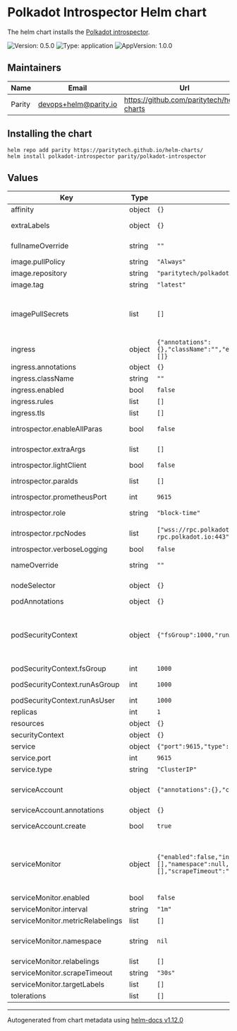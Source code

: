 <!--
DO NOT EDIT README.md manually!
We're using [helm-docs](https://github.com/norwoodj/helm-docs) to render values of the chart.
If you updated values.yaml file make sure to render a new README.md locally before submitting a Pull Request.

If you're using [pre-commit](https://pre-commit.com/) make sure to install the hooks first:
```
pre-commit install
```
REAMDE.md will be updating automatically after that.

Otherwise, you should install helm-docs and manually update README.md. Navigate to repository root and run:
`helm-docs --chart-search-root=charts/polkadot-introspector --template-files=README.md.gotmpl`

You may encounter `files were modified by this hook` error after updating README.md.gotmpl file when using pre-commit.
This is intended behaviour. Make sure to run `git add -A` once again to stage changes in the auto-updated REAMDE.md
-->

# Polkadot Introspector Helm chart

The helm chart installs the [Polkadot introspector](https://github.com/paritytech/polkadot-introspector).

![Version: 0.5.0](https://img.shields.io/badge/Version-0.5.0-informational?style=flat-square) ![Type: application](https://img.shields.io/badge/Type-application-informational?style=flat-square) ![AppVersion: 1.0.0](https://img.shields.io/badge/AppVersion-1.0.0-informational?style=flat-square)

## Maintainers

| Name | Email | Url |
| ---- | ------ | --- |
| Parity | <devops+helm@parity.io> | <https://github.com/paritytech/helm-charts> |

## Installing the chart

```console
helm repo add parity https://paritytech.github.io/helm-charts/
helm install polkadot-introspector parity/polkadot-introspector
```

## Values

| Key | Type | Default | Description |
|-----|------|---------|-------------|
| affinity | object | `{}` | Assign custom affinity rules |
| extraLabels | object | `{}` | Additional common labels on pods and services |
| fullnameOverride | string | `""` | Provide a name to substitute for the full names of resources |
| image.pullPolicy | string | `"Always"` | Image pull policy |
| image.repository | string | `"paritytech/polkadot-introspector"` | Image repository |
| image.tag | string | `"latest"` | Image tag |
| imagePullSecrets | list | `[]` | Reference to one or more secrets to be used when pulling images. ref: https://kubernetes.io/docs/tasks/configure-pod-container/pull-image-private-registry/ |
| ingress | object | `{"annotations":{},"className":"","enabled":false,"rules":[],"tls":[]}` | Creates an ingress resource |
| ingress.annotations | object | `{}` | Annotations to add to the Ingress |
| ingress.className | string | `""` | Ingress class name |
| ingress.enabled | bool | `false` | Enable creation of Ingress |
| ingress.rules | list | `[]` | Ingress rules configuration |
| ingress.tls | list | `[]` | Ingress TLS configuration |
| introspector.enableAllParas | bool | `false` | Automatically collect metrics for all parachain when in pararchain-tracer mode |
| introspector.extraArgs | list | `[]` | Extra args to pass to the introspector command |
| introspector.lightClient | bool | `false` | Enable light client |
| introspector.paraIds | list | `[]` | Parachain ID for which to collect metrics when in pararchain-tracer mode |
| introspector.prometheusPort | int | `9615` | Prometheus Port to expose the metrics |
| introspector.role | string | `"block-time"` | Main subcommand to use by introspector (block-time,parachain-tracer) |
| introspector.rpcNodes | list | `["wss://rpc.polkadot.io:443","wss://kusama-rpc.polkadot.io:443"]` | List of RPC nodes to connect when in block-time mode |
| introspector.verboseLogging | bool | `false` | Enable verbose logging |
| nameOverride | string | `""` | Provide a name in place of node for `app:` labels |
| nodeSelector | object | `{}` | Define which Nodes the Pods are scheduled on |
| podAnnotations | object | `{}` | Annotations to add to the Pod |
| podSecurityContext | object | `{"fsGroup":1000,"runAsGroup":1000,"runAsUser":1000}` | SecurityContext holds pod-level security attributes and common container settings. This defaults to non root user with uid 1000 and gid 1000. ref: https://kubernetes.io/docs/tasks/configure-pod-container/security-context/ |
| podSecurityContext.fsGroup | int | `1000` | Set container's Security Context fsGroup |
| podSecurityContext.runAsGroup | int | `1000` | Set container's Security Context runAsGroup |
| podSecurityContext.runAsUser | int | `1000` | Set container's Security Context runAsUser |
| replicas | int | `1` | Number of replicas for the pod |
| resources | object | `{}` | Resource limits & requests |
| securityContext | object | `{}` |  |
| service | object | `{"port":9615,"type":"ClusterIP"}` | Service |
| service.port | int | `9615` | Service port |
| service.type | string | `"ClusterIP"` | Service type |
| serviceAccount | object | `{"annotations":{},"create":true}` | Service account for the node to use. ref: https://kubernetes.io/docs/tasks/configure-pod-container/configure-service-account/ |
| serviceAccount.annotations | object | `{}` | Annotations to add to the Service Account |
| serviceAccount.create | bool | `true` | Enable creation of a Service Account for the main container |
| serviceMonitor | object | `{"enabled":false,"interval":"1m","metricRelabelings":[],"namespace":null,"relabelings":[],"scrapeTimeout":"30s","targetLabels":[]}` | Service Monitor of Prometheus-Operator ref: https://github.com/prometheus-operator/prometheus-operator/blob/main/Documentation/user-guides/getting-started.md#include-servicemonitors |
| serviceMonitor.enabled | bool | `false` | Enables Service Monitor |
| serviceMonitor.interval | string | `"1m"` | Scrape interval |
| serviceMonitor.metricRelabelings | list | `[]` | Metric relabelings config |
| serviceMonitor.namespace | string | `nil` | Namespace to deploy Service Monitor. If not set deploys in the same namespace with the chart |
| serviceMonitor.relabelings | list | `[]` | Relabelings config |
| serviceMonitor.scrapeTimeout | string | `"30s"` | Scrape timeout |
| serviceMonitor.targetLabels | list | `[]` | Labels to scrape |
| tolerations | list | `[]` | Tolerations for use with node taints |

----------------------------------------------
Autogenerated from chart metadata using [helm-docs v1.12.0](https://github.com/norwoodj/helm-docs/releases/v1.12.0)
